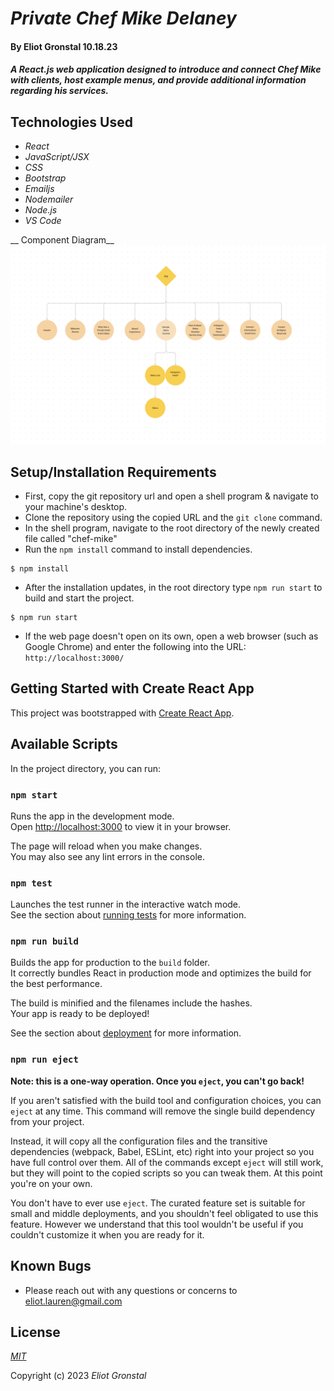 # _Private Chef Mike Delaney_

#### By Eliot Gronstal 10.18.23

<!-- ![PortfolioSite](PortfolioSite.png) -->

#### _A React.js web application designed to introduce and connect Chef Mike with clients, host example menus, and  provide additional information regarding his services._

## Technologies Used

* _React_
* _JavaScript/JSX_
* _CSS_
* _Bootstrap_
* _Emailjs_
* _Nodemailer_
* _Node.js_
* _VS Code_

__ Component Diagram__
![Component Hierarchy](./src/assets/img/component_diagram.png)

## Setup/Installation Requirements

* First, copy the git repository url and open a shell program & navigate to your machine's desktop.
* Clone the repository using the copied URL and the `git clone` command.
* In the shell program, navigate to the root directory of the newly created file called "chef-mike"
* Run the `npm install` command to install dependencies.
```
$ npm install
```
* After the installation updates, in the root directory type `npm run start` to build and start the project.
```
$ npm run start
```
* If the web page doesn't open on its own, open a web browser (such as Google Chrome) and enter the following into the URL: `http://localhost:3000/`

<!-- * Or consider visiting the portfolio directly at it's [hosted domain.](https://eliot-gronstal-porfolio.vercel.app/) -->

## Getting Started with Create React App

This project was bootstrapped with [Create React App](https://github.com/facebook/create-react-app).

## Available Scripts

In the project directory, you can run:

### `npm start`

Runs the app in the development mode.\
Open [http://localhost:3000](http://localhost:3000) to view it in your browser.

The page will reload when you make changes.\
You may also see any lint errors in the console.

### `npm test`

Launches the test runner in the interactive watch mode.\
See the section about [running tests](https://facebook.github.io/create-react-app/docs/running-tests) for more information.

### `npm run build`

Builds the app for production to the `build` folder.\
It correctly bundles React in production mode and optimizes the build for the best performance.

The build is minified and the filenames include the hashes.\
Your app is ready to be deployed!

See the section about [deployment](https://facebook.github.io/create-react-app/docs/deployment) for more information.

### `npm run eject`

**Note: this is a one-way operation. Once you `eject`, you can't go back!**

If you aren't satisfied with the build tool and configuration choices, you can `eject` at any time. This command will remove the single build dependency from your project.

Instead, it will copy all the configuration files and the transitive dependencies (webpack, Babel, ESLint, etc) right into your project so you have full control over them. All of the commands except `eject` will still work, but they will point to the copied scripts so you can tweak them. At this point you're on your own.

You don't have to ever use `eject`. The curated feature set is suitable for small and middle deployments, and you shouldn't feel obligated to use this feature. However we understand that this tool wouldn't be useful if you couldn't customize it when you are ready for it.

## Known Bugs

* Please reach out with any questions or concerns to [eliot.lauren@gmail.com](eliot.lauren@gmail.com)

## License

_[MIT](https://opensource.org/license/mit/)_

Copyright (c) 2023 _Eliot Gronstal_